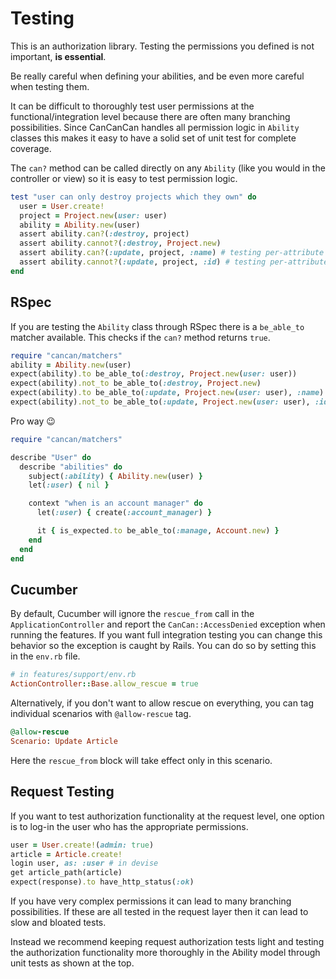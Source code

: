 # Testing

This is an authorization library. Testing the permissions you defined is not important, **is essential**.

Be really careful when defining your abilities, and be even more careful when testing them.

It can be difficult to thoroughly test user permissions at the functional/integration level because there are often many branching possibilities. Since CanCanCan handles all permission logic in `Ability` classes this makes it easy to have a solid set of unit test for complete coverage.

The `can?` method can be called directly on any `Ability` (like you would in the controller or view) so it is easy to test permission logic.

```ruby
test "user can only destroy projects which they own" do
  user = User.create!
  project = Project.new(user: user)
  ability = Ability.new(user)
  assert ability.can?(:destroy, project)
  assert ability.cannot?(:destroy, Project.new)
  assert ability.can?(:update, project, :name) # testing per-attribute access
  assert ability.cannot?(:update, project, :id) # testing per-attribute access
end
```

## RSpec

If you are testing the `Ability` class through RSpec there is a `be_able_to` matcher available. This checks if the `can?` method returns `true`.

```ruby
require "cancan/matchers"
ability = Ability.new(user)
expect(ability).to be_able_to(:destroy, Project.new(user: user))
expect(ability).not_to be_able_to(:destroy, Project.new)
expect(ability).to be_able_to(:update, Project.new(user: user), :name) # testing per-attribute access
expect(ability).not_to be_able_to(:update, Project.new(user: user), :id) # testing per-attribute access
```

Pro way 😉

```ruby
require "cancan/matchers"

describe "User" do
  describe "abilities" do
    subject(:ability) { Ability.new(user) }
    let(:user) { nil }

    context "when is an account manager" do
      let(:user) { create(:account_manager) }

      it { is_expected.to be_able_to(:manage, Account.new) }
    end
  end
end
```

## Cucumber

By default, Cucumber will ignore the `rescue_from` call in the `ApplicationController` and report the `CanCan::AccessDenied` exception when running the features. If you want full integration testing you can change this behavior so the exception is caught by Rails. You can do so by setting this in the `env.rb` file.

```ruby
# in features/support/env.rb
ActionController::Base.allow_rescue = true
```

Alternatively, if you don't want to allow rescue on everything, you can tag individual scenarios with `@allow-rescue` tag.

```ruby
@allow-rescue
Scenario: Update Article
```

Here the `rescue_from` block will take effect only in this scenario.

## Request Testing

If you want to test authorization functionality at the request level, one option is to log-in the user who has the appropriate permissions.

```ruby
user = User.create!(admin: true)
article = Article.create!
login user, as: :user # in devise
get article_path(article)
expect(response).to have_http_status(:ok)
```

If you have very complex permissions it can lead to many branching possibilities. If these are all tested in the request layer then it can lead to slow and bloated tests.

Instead we recommend keeping request authorization tests light and testing the authorization functionality more thoroughly in the Ability model through unit tests as shown at the top.
